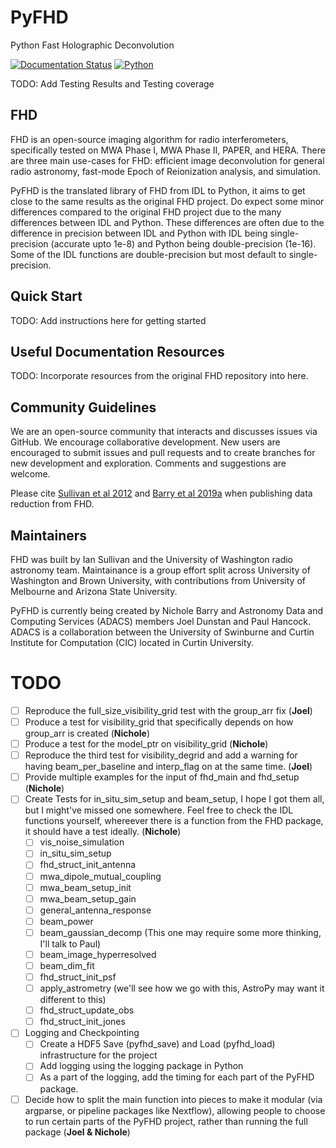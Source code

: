 # PyFHD
Python Fast Holographic Deconvolution

[![Documentation Status](https://readthedocs.org/projects/pyfhd/badge/?version=latest)](https://pyfhd.readthedocs.io/en/latest/?badge=latest)
[![Python](https://img.shields.io/badge/python-3.7%20%7C%203.8%20%7C%203.9%20%7C%203.10-blue)](https://www.python.org/downloads/release/)

TODO: Add Testing Results and Testing coverage

## FHD
FHD is an open-source imaging algorithm for radio interferometers, specifically tested on MWA Phase I, MWA Phase II, PAPER, and HERA. There are three main use-cases for FHD: efficient image deconvolution for general radio astronomy, fast-mode Epoch of Reionization analysis, and simulation.

PyFHD is the translated library of FHD from IDL to Python, it aims to get close to the same results as the original FHD project. Do expect some minor differences compared to the original FHD project due to the many differences between IDL and Python. These differences are often due to the difference in precision between IDL and Python with IDL being single-precision (accurate upto 1e-8) and Python being double-precision (1e-16). Some of the IDL functions are double-precision but most default to single-precision.

## Quick Start
TODO: Add instructions here for getting started

## Useful Documentation Resources
TODO: Incorporate resources from the original FHD repository into here.

## Community Guidelines
We are an open-source community that interacts and discusses issues via GitHub. We encourage collaborative development. New users are encouraged to submit issues and pull requests and to create branches for new development and exploration. Comments and suggestions are welcome.

Please cite [Sullivan et al 2012](https://arxiv.org/abs/1209.1653) and [Barry et al 2019a](https://arxiv.org/abs/1901.02980) when publishing data reduction from FHD.

## Maintainers
FHD was built by Ian Sullivan and the University of Washington radio astronomy team. Maintainance is a group effort split across University of Washington and Brown University, with contributions from University of Melbourne and Arizona State University. 

PyFHD is currently being created by Nichole Barry and Astronomy Data and Computing Services (ADACS) members Joel Dunstan and Paul Hancock. ADACS is a collaboration between the University of Swinburne and Curtin Institute for Computation (CIC) located in Curtin University.

# TODO

- [ ] Reproduce the full_size_visibility_grid test with the group_arr fix (**Joel**)
- [ ] Produce a test for visibility_grid that specifically depends on how group_arr is created (**Nichole**)
- [ ] Produce a test for the model_ptr on visibility_grid (**Nichole**)
- [ ] Reproduce the third test for visibility_degrid and add a warning for having beam_per_baseline and interp_flag on at the same time. (**Joel**)
- [ ] Provide multiple examples for the input of fhd_main and fhd_setup (**Nichole**)
- [ ] Create Tests for in_situ_sim_setup and beam_setup, I hope I got them all, but I might've missed one somewhere. Feel free to check the IDL functions yourself, whereever there is a function from the FHD package, it should have a test ideally. (**Nichole**)
  - [ ] vis_noise_simulation
  - [ ] in_situ_sim_setup 
  - [ ] fhd_struct_init_antenna
  - [ ] mwa_dipole_mutual_coupling
  - [ ] mwa_beam_setup_init
  - [ ] mwa_beam_setup_gain
  - [ ] general_antenna_response
  - [ ] beam_power
  - [ ] beam_gaussian_decomp (This one may require some more thinking, I'll talk to Paul)
  - [ ] beam_image_hyperresolved
  - [ ] beam_dim_fit
  - [ ] fhd_struct_init_psf
  - [ ] apply_astrometry (we'll see how we go with this, AstroPy may want it different to this)
  - [ ] fhd_struct_update_obs
  - [ ] fhd_struct_init_jones
- [ ] Logging and Checkpointing 
  - [ ] Create a HDF5 Save (pyfhd_save) and Load (pyfhd_load) infrastructure for the project
  - [ ] Add logging using the logging package in Python
  - [ ] As a part of the logging, add the timing for each part of the PyFHD package.
- [ ] Decide how to split the main function into pieces to make it modular (via argparse, or pipeline packages like Nextflow), allowing people to choose to run certain parts of the PyFHD project, rather than running the full package (**Joel & Nichole**)
